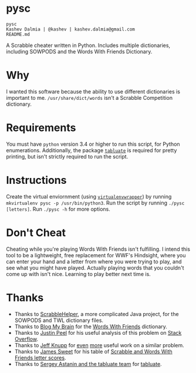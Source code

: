 pysc
====

    pysc
    Kashev Dalmia | @kashev | kashev.dalmia@gmail.com
    README.md

A Scrabble cheater written in Python. Includes multiple dictionaries, including SOWPODS and the Words With Friends Dictionary.

# Why
I wanted this software because the ability to use different dictionaries is important to me. `/usr/share/dict/words` isn't a Scrabble Competition dictionary.

# Requirements
You must have `python` version 3.4 or higher to run this script, for Python enumerations. Additionally, the package [`tabluate`](https://bitbucket.org/astanin/python-tabulate) is required for pretty printing, but isn't strictly required to run the script.

# Instructions
Create the virtual enviornment (using [`virtualenvwrapper`](virtualenvwrapper.readthedocs.org/en/latest/)) by running `mkvirtualenv pysc -p /usr/bin/python3`. Run the script by running `./pysc [letters]`. Run `./pysc -h` for more options.

# Don't Cheat
Cheating while you're playing Words With Friends isn't fulfilling. I intend this tool to be a lightweight, free replacement for WWF's Hindsight, where you can enter your hand and a letter from where you were trying to play, and see what you might have played. Actually playing words that you couldn't come up with isn't nice. Learning to play better next time is.

# Thanks
- Thanks to [ScrabbleHelper](https://code.google.com/p/scrabblehelper/), a more complicated Java project, for the SOWPODS and TWL dictionary files.
- Thanks to [Blog My Brain](http://blogmybrain.com/words-with-friends-cheat/words-with-friends-dictionary.php) for the [Words With Friends](https://zynga.com/games/words-friends) dictionary.
- Thanks to [Justin Peel](http://stackoverflow.com/users/254617/justin-peel) for his useful analysis of this problem on [Stack Overflow](http://stackoverflow.com/a/5521619/1473320).
- Thanks to [Jeff Knupp]() for [even](http://www.jeffknupp.com/blog/2013/01/04/creating-and-optimizing-a-letterpress-cheating-program-in-python/) [more](https://github.com/jeffknupp/presser) useful work on a similar problem.
- Thanks to [James Sweet](http://nojesusnopeas.blogspot.com/) for his table of [Scrabble and Words With Friends letter scores](http://nojesusnopeas.blogspot.com/2012/03/differences-between-words-with-friends.html).
- Thanks to [Sergey Astanin and the tabluate team](https://bitbucket.org/astanin/python-tabulate) for [tabluate](https://pypi.python.org/pypi/tabulate/).
